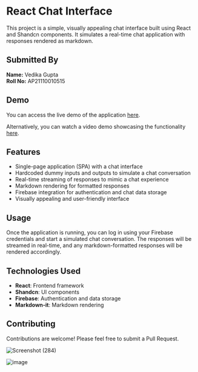 # React Chat Interface

This project is a simple, visually appealing chat interface built using React and Shandcn components. It simulates a real-time chat application with responses rendered as markdown.

## Submitted By

**Name:** Vedika Gupta  
**Roll No:** AP21110010515

## Demo

You can access the live demo of the application [here](https://react-chat-app-weld-theta.vercel.app/).

Alternatively, you can watch a video demo showcasing the functionality [here](https://www.loom.com/share/c497ed28fa8d445e960f2ea8ae9d796e?sid=8faf7864-1c7b-462d-a49b-abd6ba3e91ad).

## Features

- Single-page application (SPA) with a chat interface
- Hardcoded dummy inputs and outputs to simulate a chat conversation
- Real-time streaming of responses to mimic a chat experience
- Markdown rendering for formatted responses
- Firebase integration for authentication and chat data storage
- Visually appealing and user-friendly interface

## Usage

Once the application is running, you can log in using your Firebase credentials and start a simulated chat conversation. The responses will be streamed in real-time, and any markdown-formatted responses will be rendered accordingly.

## Technologies Used

- **React**: Frontend framework
- **Shandcn**: UI components
- **Firebase**: Authentication and data storage
- **Markdown-it**: Markdown rendering

## Contributing

Contributions are welcome! Please feel free to submit a Pull Request.



![Screenshot (284)](https://github.com/user-attachments/assets/e7cb23e2-c9af-403a-9ae6-0767b26fe8e2)

![image](https://github.com/user-attachments/assets/be3c97fa-d536-4080-ac11-9d7e458bc050)

